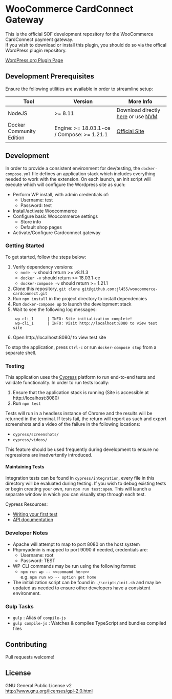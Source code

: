 WooCommerce CardConnect Gateway
===

This is the official SOF development repository for the WooCommerce CardConnect payment gateway.  
If you wish to download or install this plugin, you should do so via the offical WordPress plugin repository.

[WordPress.org Plugin Page](https://wordpress.org/plugins/cardconnect-payment-module/)

## Development Prerequisites

Ensure the following utilities are available in order to streamline setup:

| Tool | Version | More Info |
| --- | --- | --- |
| NodeJS | \>= 8.11 | Download directly [here](https://nodejs.org/en/) or use [NVM](https://github.com/creationix/nvm) |
| Docker Community Edition | Engine: >= 18.03.1-ce / Compose: >= 1.21.1 | [Official Site](https://www.docker.com/community-edition)

## Development

In order to provide a consistent environment for dev/testing, the `docker-compose.yml` file
defines an application stack which includes everything needed to work with the extension. On
each launch, an init script will execute which will configure the Wordpress site as such:

* Perform WP install, with admin credentials of:
  * Username: test
  * Password: test
* Install/activate Woocommerce
* Configure basic Woocommerce settings
  * Store info
  * Default shop pages
* Activate/Configure Cardconnect gateway

### Getting Started

To get started, follow the steps below:

1. Verify dependency versions:
   * `node -v` should return >= v8.11.3
   * `docker -v` should return >= 18.03.1-ce
   * `docker-compose -v` should return >= 1.21.1
1. Clone this repository, `git clone git@github.com:jl455/woocommerce-cardconnect.git`
1. Run `npm install` in the project directory to install dependencies
1. Run `docker-compose up` to launch the development stack
1. Wait to see the following log messages:
   ```
    wp-cli_1      | INFO: Site initialization complete!
    wp-cli_1      | INFO: Visit http://localhost:8080 to view test site
   ```
1. Open http://localhost:8080/ to view test site

To stop the application, press `Ctrl-c` or run `docker-compose stop` from a separate
shell.

### Testing

This application uses the [Cypress](https://www.cypress.io/) platform to run end-to-end
tests and validate functionality. In order to run tests locally:

1. Ensure that the application stack is running (Site is accessible at http://localhost:8080)
1. Run `npm test`

Tests will run in a headless instance of Chrome and the results will be returned in the
terminal. If tests fail, the return will report as such and export screenshots and a video
of the failure in the following locations:

* `cypress/screenshots/`
* `cypress/videos/`

This feature should be used frequently during development to ensure no regressions are
inadvertently introduced.

#### Maintaining Tests

Integration tests can be found in `cypress/integration`, every file in this directory
will be evaluated during testing. If you wish to debug existing tests or begin creating
your own, run `npm run test:open`. This will launch a separate window in which you can
visually step through each test.

Cypress Resources:

* [Writing your first test](https://docs.cypress.io/guides/getting-started/writing-your-first-test.html#)
* [API documentation](https://docs.cypress.io/api/introduction/api.html#)

### Developer Notes

* Apache will attempt to map to port 8080 on the host system
* Phpmyadmin is mapped to port 9090 if needed, credentials are:
  * Username: root
  * Password: TEST
* WP-CLI commands may be run using the following format:
  * `npm run wp -- <<command here>>`  
    e.g. `npm run wp -- option get home`
 * The initialization script can be found in `./scripts/init.sh` and may be
 updated as needed to ensure other developers have a consistent environment.

### Gulp Tasks

- `gulp` : Alias of `compile-js`
- `gulp compile-js` : Watches & compiles TypeScript and bundles compiled files

## Contributing
Pull requests welcome!

## License
GNU General Public License v2  
http://www.gnu.org/licenses/gpl-2.0.html

